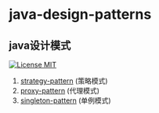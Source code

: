 # java-design-patterns
## java设计模式

[![License MIT](https://img.shields.io/badge/license-MIT-blue.svg)](https://github.com/opensourcefamily/design-patterns/blob/master/LICENSE)

1. [strategy-pattern](https://github.com/opensourcefamily/design-patterns/tree/master/strategy-pattern) (策略模式)
2. [proxy-pattern](https://github.com/opensourcefamily/design-patterns/tree/master/proxy-pattern) (代理模式)
3. [singleton-pattern](https://github.com/opensourcefamily/design-patterns/tree/master/singleton-pattern) (单例模式)
<!--
4. [multition-pattern]() (多例模式)
5. [factory-method-pattern]() (工厂方法模式)
6. [abstract-factory-pattern]() (抽象工厂模式)
7. [facade-pattern]() (门面模式)
8. [adapter-pattern]() (适配器模式)
9. [template-method-pattern]() (模板方法模式)
10. [builder-pattern]() (建造者模式)
11. [bridge-pattern]() (桥梁模式)
12. [command-pattern]() (命令模式) 
13. [decorator-pattern]() (装饰模式) 
14. [iterator-pattern]() (迭代器模式)
15. [composite-pattern]() (组合模式)
16. [observer-pattern]() (观察者模式)
17. [chain-of-responsibility-pattern]() (责任链模式) 
18. [visitor-pattern]() (访问者模式)
19. [state-pattern]() (状态模式)
20. [prototype-pattern]() (原型模式)
21. [mediator-pattern]() (中介者模式) 
22. [interpreter-pattern]() (解释器模式) 
23. [flyweight-pattern]() (亨元模式)
24. [memento-pattern]() (备忘录模式)
-->